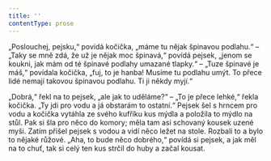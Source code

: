```yaml
---
title: ''
contentType: prose
---
```


„Poslouchej, pejsku,“ povídá kočička, „máme tu nějak špinavou podlahu.“ – „Taky se mně zdá, že už je nějak moc špinavá,“ povídá pejsek, „jenom se koukni, jak mám od té špinavé podlahy umazané tlapky.“ – „Tuze špinavé je máš,“ povídala kočička, „fuj, to je hanba! Musíme tu podlahu umýt. To přece lidé nemají takovou špinavou podlahu. Ti ji někdy myjí.“

„Dobrá,“ řekl na to pejsek, „ale jak to uděláme?“ – „To je přece lehké,“ řekla kočička. „Ty jdi pro vodu a já obstarám to ostatní.“ Pejsek šel s hrncem pro vodu a kočička vytáhla ze svého kufříku kus mýdla a položila to mýdlo na stůl. Pak si šla pro něco do komory; měla tam asi schovaný kousek uzené myši. Zatím přišel pejsek s vodou a vidí něco ležet na stole. Rozbalí to a bylo to nějaké růžové. „Aha, to bude něco dobrého,“ povídá si pejsek, a jak měl na to chuť, tak si celý ten kus strčil do huby a začal kousat.
